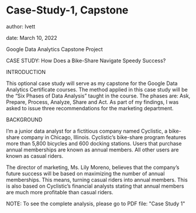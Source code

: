 # Case-Study-1, Capstone

 

author: Ivett 

date: March 10, 2022 

 

Google Data Analytics Capstone Project 

CASE STUDY: How Does a Bike-Share Navigate Speedy Success? 

 

INTRODUCTION 

This optional case study will serve as my capstone for the Google Data Analytics Certificate courses. The method applied in this case study will be the “Six Phases of Data Analysis” taught in the course. The phases are: Ask, Prepare, Process, Analyze, Share and Act. As part of my findings, I was asked to issue three recommendations for the marketing department. 

 

BACKGROUND 

I’m a junior data analyst for a fictitious company named Cyclistic, a bike-share company in Chicago, Illinois. Cyclistic’s bike-share program features more than 5,800 bicycles and 600 docking stations. Users that purchase annual memberships are known as annual members. All other users are known as casual riders. 

The director of marketing, Ms. Lily Moreno, believes that the company’s future success will be based on maximizing the number of annual memberships. This means, turning casual riders into annual members. This is also based on Cyclistic’s financial analysts stating that annual members are much more profitable than casual riders. 

NOTE: To see the complete analysis, please go to PDF file: "Case Study 1"
